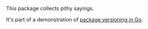 This package collects pithy sayings.

It's part of a demonstration of
[package versioning in Go](https://research.swtch.com/vgo).
